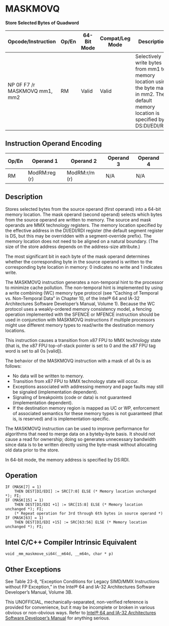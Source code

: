 # MASKMOVQ

**Store Selected Bytes of Quadword**

| Opcode/Instruction            | Op/En | 64-Bit Mode | Compat/Leg Mode | Description                                                                                                                                |
| ----------------------------- | ----- | ----------- | --------------- | ------------------------------------------------------------------------------------------------------------------------------------------ |
| NP 0F F7 /r MASKMOVQ mm1, mm2 | RM    | Valid       | Valid           | Selectively write bytes from mm1 to memory location using the byte mask in mm2. The default memory location is specified by DS:DI/EDI/RDI. |

## Instruction Operand Encoding

| Op/En | Operand 1     | Operand 2     | Operand 3 | Operand 4 |
| ----- | ------------- | ------------- | --------- | --------- |
| RM    | ModRM:reg (r) | ModRM:r/m (r) | N/A       | N/A       |

## Description

Stores selected bytes from the source operand (first operand) into a 64-bit memory location. The mask operand (second operand) selects which bytes from the source operand are written to memory. The source and mask operands are MMX technology registers. The memory location specified by the effective address in the DI/EDI/RDI register (the default segment register is DS, but this may be overridden with a segment-override prefix). The memory location does not need to be aligned on a natural boundary. (The size of the store address depends on the address-size attribute.)

The most significant bit in each byte of the mask operand determines whether the corresponding byte in the source operand is written to the corresponding byte location in memory: 0 indicates no write and 1 indicates write.

The MASKMOVQ instruction generates a non-temporal hint to the processor to minimize cache pollution. The non-temporal hint is implemented by using a write combining (WC) memory type protocol (see “Caching of Temporal vs. Non-Temporal Data” in Chapter 10, of the Intel® 64 and IA-32 Architectures Software Developer’s Manual, Volume 1). Because the WC protocol uses a weakly-ordered memory consistency model, a fencing operation implemented with the SFENCE or MFENCE instruction should be used in conjunction with MASKMOVQ instructions if multiple processors might use different memory types to read/write the destination memory locations.

This instruction causes a transition from x87 FPU to MMX technology state (that is, the x87 FPU top-of-stack pointer is set to 0 and the x87 FPU tag word is set to all 0s [valid]).

The behavior of the MASKMOVQ instruction with a mask of all 0s is as follows:

- No data will be written to memory.
- Transition from x87 FPU to MMX technology state will occur.
- Exceptions associated with addressing memory and page faults may still be signaled (implementation dependent).
- Signaling of breakpoints (code or data) is not guaranteed (implementation dependent).
- If the destination memory region is mapped as UC or WP, enforcement of associated semantics for these memory types is not guaranteed (that is, is reserved) and is implementation-specific.

The MASKMOVQ instruction can be used to improve performance for algorithms that need to merge data on a byteby-byte basis. It should not cause a read for ownership; doing so generates unnecessary bandwidth since data is to be written directly using the byte-mask without allocating old data prior to the store.

In 64-bit mode, the memory address is specified by DS:RDI.

## Operation

```
IF (MASK[7] = 1)
    THEN DEST[DI/EDI] := SRC[7:0] ELSE (* Memory location unchanged *); FI;
IF (MASK[15] = 1)
    THEN DEST[DI/EDI +1] := SRC[15:8] ELSE (* Memory location unchanged *); FI;
    (* Repeat operation for 3rd through 6th bytes in source operand *)
IF (MASK[63] = 1)
    THEN DEST[DI/EDI +15] := SRC[63:56] ELSE (* Memory location unchanged *); FI;

```

## Intel C/C++ Compiler Intrinsic Equivalent

```
void _mm_maskmove_si64(__m64d, __m64n, char * p)

```

## Other Exceptions

See Table 23-8, “Exception Conditions for Legacy SIMD/MMX Instructions without FP Exception,” in the Intel® 64 and IA-32 Architectures Software Developer’s Manual, Volume 3B.

This UNOFFICIAL, mechanically-separated, non-verified reference is provided for convenience, but it may be
incomplete or broken in various obvious or non-obvious
ways. Refer to [Intel® 64 and IA-32 Architectures Software Developer’s Manual](https://software.intel.com/en-us/download/intel-64-and-ia-32-architectures-sdm-combined-volumes-1-2a-2b-2c-2d-3a-3b-3c-3d-and-4) for anything serious.
